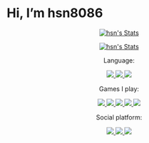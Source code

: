 # Hi, I’m hsn8086

<p align="center">
    <a href="https://github.com/hsn8086" class="rich-diff-level-one">
        <img src="https://github-readme-stats.vercel.app/api?username=hsn8086&title_color=333&text_color=777"
            alt="hsn's Stats">
    </a>
</p>
<p align="center">
    <a href="https://github.com/hsn8086" class="rich-diff-level-one">
       <img src="https://github-readme-stats.vercel.app/api/top-langs/?username=hsn8086&title_color=333&text_color=777"
            alt="hsn's Stats">
    </a>

</p>

<p align="center">Language:</p>

<p align="center">
    <a href="https://www.python.org/" class="rich-diff-level-one">
        <img src="https://img.shields.io/badge/-python-3776AB?style=flat-square&logo=python&logoColor=ffffff">
    </a>
    <a href="https://kotlinlang.org/" class="rich-diff-level-one">
        <img src="https://img.shields.io/badge/-kotlin-7F52FF?style=flat-square&logo=kotlin&logoColor=ffffff">
    </a>
    <a href="https://www.java.com/" class="rich-diff-level-one">
        <img src="https://img.shields.io/badge/-Java-007396?style=flat-square&logo=java&logoColor=ffffff">
    </a>
</p>

<p align="center">Games I play:</p>

<p align="center">
    <a href="https://arcaea.lowiro.com/" class="rich-diff-level-one">
        <img src="https://img.shields.io/badge/Arc-aea-ffffff?style=flat-square&logo=Arcaea&logoColor=ffffff">
    </a>
    <a href="https://www.pigeongames.cn/phigros" class="rich-diff-level-one">
        <img src="https://img.shields.io/badge/-Phigros-4169E1?style=flat-square&logo=Phigros&logoColor=ffffff">
    </a>
    <a href="https://orzmic.fandom.com/wiki/Orzmic_Wiki" class="rich-diff-level-one">
        <img src="https://img.shields.io/badge/-Orzmic-007396?style=flat-square&logo=Orzmic&logoColor=ffffff">
    </a>
    <a href="https://www.minecraft.net" class="rich-diff-level-one">
        <img src="https://img.shields.io/badge/-Minecraft-62B47A?style=flat-square&logo=Minecraft&logoColor=ffffff">
    </a>
    <a href="https://genshin.hoyoverse.com/" class="rich-diff-level-one">
        <img
            src="https://img.shields.io/badge/-GenshinImpact-FAF9F2?style=flat-square&logo=GenshinImpact&logoColor=ffffff">
    </a>
</p>

<p align="center">Social platform:</p>
<p align="center">
    <a href="https://twitter.com/hsn8086" class="rich-diff-level-one">
        <img
            src="https://img.shields.io/badge/dynamic/json?color=000000&label=Twitter&query=%24.data.totalSubs&url=https%3A%2F%2Fapi.spencerwoo.com%2Fsubstats%2F%3Fsource%3Dtwitter%26queryKey%3Dhsn8086&style=flat-square&logo=Twitter&logoColor=ffffff">
    </a>
    <a href="https://www.zh314.xyz" class="rich-diff-level-one">
        <img src="https://img.shields.io/badge/-MyBlog-007396?style=flat-square&logo=blog&logoColor=ffffff">
    </a>
    <a href="https://space.bilibili.com/446060841" class="rich-diff-level-one">
        <img
            src="https://img.shields.io/badge/dynamic/json?style=flat-square&label=bilibili&query=%24.data.totalSubs&url=https%3A%2F%2Fapi.spencerwoo.com%2Fsubstats%2F%3Fsource%3Dbilibili%26queryKey%3D446060841&logo=bilibili&logoColor=ffffff">
    </a>
</p>

